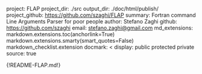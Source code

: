 project: FLAP
project_dir: ./src
output_dir: ./doc/html/publish/
project_github: https://github.com/szaghi/FLAP
summary: Fortran command Line Arguments Parser for poor people
author: Stefano Zaghi
github: https://github.com/szaghi
email: stefano.zaghi@gmail.com
md_extensions: markdown.extensions.toc(anchorlink=True)
               markdown.extensions.smarty(smart_quotes=False)
               markdown_checklist.extension
docmark: <
display: public
         protected
         private
source: true

{!README-FLAP.md!}
